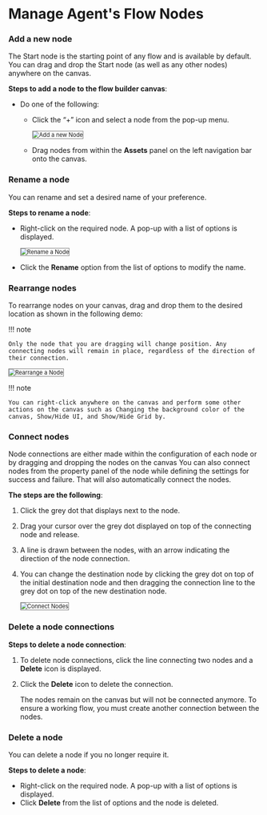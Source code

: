 # Manage Agent's Flow Nodes

### Add a new node

The Start node is the starting point of any flow and is available by default. You can drag and drop the Start node (as well as any other nodes) anywhere on the canvas.

**Steps to add a node to the flow builder canvas**:

* Do one of the following:
    * Click the “+” icon and select a node from the pop-up menu.

        <img src="../images/add-a-new-node.png" alt="Add a new Node" title="Add a new Node" style="border: 1px solid gray; zoom:80%;">

    * Drag nodes from within the **Assets** panel on the left navigation bar onto the canvas.

### Rename a node

You can rename and set a desired name of your preference.

**Steps to rename a node**:

* Right-click on the required node. A pop-up with a list of options is displayed.

    <img src="../images/rename-a-node.png" alt="Rename a Node" title="Rename a Node" style="border: 1px solid gray; zoom:80%;">

* Click the **Rename** option from the list of options to modify the name.


### Rearrange nodes

To rearrange nodes on your canvas, drag and drop them to the desired location as shown in the following demo:

!!! note

    Only the node that you are dragging will change position. Any connecting nodes will remain in place, regardless of the direction of their connection.

<img src="../images/rearrange-a-node.gif" alt="Rearrange a Node" title="Rearrange a Node" style="border: 1px solid gray; zoom:80%;">

!!! note

    You can right-click anywhere on the canvas and perform some other actions on the canvas such as Changing the background color of the canvas, Show/Hide UI, and Show/Hide Grid by.


### Connect nodes

Node connections are either made within the configuration of each node or by dragging and dropping the nodes on the canvas You can also connect nodes from the property panel of the node while defining the settings for success and failure. That will also automatically connect the nodes.

**The steps are the following**:

1. Click the grey dot that displays next to the node.
2. Drag your cursor over the grey dot displayed on top of the connecting node and release.
3. A line is drawn between the nodes, with an arrow indicating the direction of the node connection.
4. You can change the destination node by clicking the grey dot on top of the initial destination node and then dragging the connection line to the grey dot on top of the new destination node.

    <img src="../images/connect-nodes.gif" alt="Connect Nodes" title="Connect Nodes" style="border: 1px solid gray; zoom:80%;">


### Delete a node connections

**Steps to delete a node connection**:

1. To delete node connections, click the line connecting two nodes and a **Delete** icon is displayed.
2. Click the **Delete** icon to delete the connection.

    The nodes remain on the canvas but will not be connected anymore. To ensure a working flow, you must create another connection between the nodes.


### Delete a node

You can delete a node if you no longer require it.

**Steps to delete a node**:

* Right-click on the required node. A pop-up with a list of options is displayed.
* Click **Delete** from the list of options and the node is deleted.